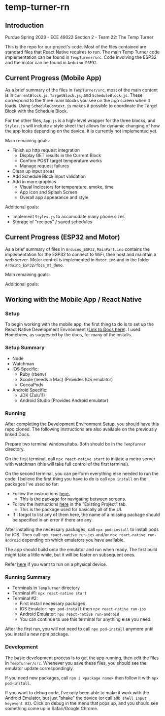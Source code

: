 # temp-turner-rn

## Introduction

Purdue Spring 2023 - ECE 49022 Section 2 - Team 22: The Temp Turner

This is the repo for our project's code. Most of the files contained are standard files that React Native requires to run. The main Temp Turner code implementation can be found in `TempTurner/src`. Code involving the ESP32 and the motor can be found in `Arduino_ESP32`.

## Current Progress (Mobile App)

As a brief summary of the files in `TempTurner/src`, most of the main content is in `CurrentBlock.js`, `TargetBlock.js`, and `ScheduleBlock.js`. These correspond to the three main blocks you see on the app screen when it loads. Using `ScheduleContext.js` makes it possible to coordinate the Target Block with the Schedule Block.

For the other files, `App.js` is a high-level wrapper for the three blocks, and `Styles.js` will include a style sheet that allows for dynamic changing of how the app looks depending on the device. It is currently not implemented yet. 

Main remaining goals:
 - Finish up http request integration
   - Display GET results in the Current Block
   - Confirm POST target temperature works
   - Manage request failures
 - Clean up input areas
 - Add Schedule Block input validation
 - Add in more graphics
   - Visual Indicators for temperature, smoke, time
   - App Icon and Splash Screen
   - Overall app appearance and style

Additional goals:
 - Implement `Styles.js` to accomodate many phone sizes
 - Storage of "recipes" / saved schedules

## Current Progress (ESP32 and Motor)
As a brief summary of files in `Arduino_ESP32`, `MainPart.ino` contains the implementation for the ESP32 to connect to WiFi, then host and maintain a web server. Motor control is implemented in `Motor.ino` and in the folder `Arduino_ESP32/fbss_mt_demo`.

Main remaining goals:

Additional goals:

## Working with the Mobile App / React Native

### Setup

To begin working with the mobile app, the first thing to do is to set up the React Native Development Environment ([Link to Docs here](https://reactnative.dev/docs/environment-setup)). I used Homebrew, as suggested by the docs, for many of the installs.

### Setup Summary
 - Node
 - Watchman
 - IOS Specific:
    - Ruby (rbenv)
    - Xcode (needs a Mac) (Provides IOS emulator)
    - CocoaPods
 - Android Specific:
    - JDK (Zulu11)
    - Android Studio (Provides Android emulator)

### Running

After completing the Development Environment Setup, you should have this repo cloned. The following instructions are also available on the previously linked Docs.

Prepare two terminal windows/tabs. Both should be in the `TempTurner` directory. 

On the first terminal, call `npx react-native start` to initiate a metro server with watchman (this will take full control of the first terminal).

On the second terminal, you can perform everything else needed to run the code. I believe the first thing you have to do is call `npm install` on the packages I've used so far:
 - Follow the instructions [here.](https://reactnavigation.org/docs/getting-started/)
    - This is the package for navigating between screens.
 - Follow the instructions [here](https://docs.nativebase.io/install-rn) in the "Existing Project" tab.
    - This is the package used for basically all of the UI.
 - If I forgot to list any of them here, the name of a missing package should be specified in an error if there are any.

After installing the necessary packages, call `npx pod-install` to install pods for IOS. Then call `npx react-native run-ios` and/or `npx react-native run-android` depending on which emulators you have available.

The app should build onto the emulator and run when ready. The first build might take a little while, but it will be faster on subsequent ones.

Refer [here](https://reactnative.dev/docs/running-on-device) if you want to run on a physical device.

### Running Summary
 - Terminals in `TempTurner` directory
 - Terminal #1: `npx react-native start`
 - Terminal #2:
    - First install necessary packages
    - IOS Emulator: `npx pod-install` then `npx react-native run-ios`
    - Android Emulator: `npx react-native run-android`
    - You can continue to use this terminal for anything else you need.

After the first run, you will not need to call `npx pod-install` anymore until you install a new npm package.

### Development

The basic development process is to get the app running, then edit the files in `TempTurner/src`. Whenever you save these files, you should see the emulator update correspondingly. 

If you need new packages, call `npm i <package name>` then follow it with `npx pod-install`. 

If you want to debug code, I've only been able to make it work with the Android Emulator, but just "shake" the device (or call `adb shell input keyevent 82`). Click on debug in the menu that pops up, and you should see something come up in Safari/Google Chrome.
